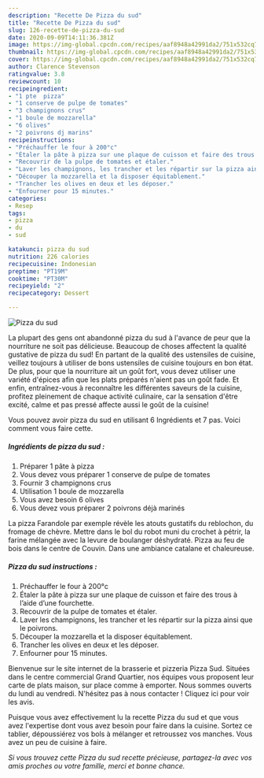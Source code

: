 ```yaml
---
description: "Recette De Pizza du sud"
title: "Recette De Pizza du sud"
slug: 126-recette-de-pizza-du-sud
date: 2020-09-09T14:11:36.381Z
image: https://img-global.cpcdn.com/recipes/aaf8948a42991da2/751x532cq70/pizza-du-sud-photo-principale-de-la-recette.jpg
thumbnail: https://img-global.cpcdn.com/recipes/aaf8948a42991da2/751x532cq70/pizza-du-sud-photo-principale-de-la-recette.jpg
cover: https://img-global.cpcdn.com/recipes/aaf8948a42991da2/751x532cq70/pizza-du-sud-photo-principale-de-la-recette.jpg
author: Clarence Stevenson
ratingvalue: 3.8
reviewcount: 10
recipeingredient:
- "1 pte  pizza"
- "1 conserve de pulpe de tomates"
- "3 champignons crus"
- "1 boule de mozzarella"
- "6 olives"
- "2 poivrons dj marins"
recipeinstructions:
- "Préchauffer le four à 200°c"
- "Étaler la pâte à pizza sur une plaque de cuisson et faire des trous à l’aide d’une fourchette."
- "Recouvrir de la pulpe de tomates et étaler."
- "Laver les champignons, les trancher et les répartir sur la pizza ainsi que le poivrons."
- "Découper la mozzarella et la disposer équitablement."
- "Trancher les olives en deux et les déposer."
- "Enfourner pour 15 minutes."
categories:
- Resep
tags:
- pizza
- du
- sud

katakunci: pizza du sud 
nutrition: 226 calories
recipecuisine: Indonesian
preptime: "PT19M"
cooktime: "PT30M"
recipeyield: "2"
recipecategory: Dessert

---
```



![Pizza du sud](https://img-global.cpcdn.com/recipes/aaf8948a42991da2/751x532cq70/pizza-du-sud-photo-principale-de-la-recette.jpg)

La plupart des gens ont abandonné pizza du sud à l'avance de peur que la nourriture ne soit pas délicieuse. Beaucoup de choses affectent la qualité gustative de pizza du sud! En partant de la qualité des ustensiles de cuisine, veillez toujours à utiliser de bons ustensiles de cuisine toujours en bon état. De plus, pour que la nourriture ait un goût fort, vous devez utiliser une variété d'épices afin que les plats préparés n'aient pas un goût fade. Et enfin, entraînez-vous à reconnaître les différentes saveurs de la cuisine, profitez pleinement de chaque activité culinaire, car la sensation d'être excité, calme et pas pressé affecte aussi le goût de la cuisine!

<!--inarticleads1-->

Vous pouvez avoir pizza du sud en utilisant 6 Ingrédients et 7 pas. Voici comment vous faire cette.

##### Ingrédients de pizza du sud :

1. Préparer 1 pâte à pizza
1. Vous devez vous préparer 1 conserve de pulpe de tomates
1. Fournir 3 champignons crus
1. Utilisation 1 boule de mozzarella
1. Vous avez besoin 6 olives
1. Vous devez vous préparer 2 poivrons déjà marinés


La pizza Farandole par exemple révèle les atouts gustatifs du reblochon, du fromage de chèvre. Mettre dans le bol du robot muni du crochet à pétrir, la farine mélangée avec la levure de boulanger déshydraté. Pizza au feu de bois dans le centre de Couvin. Dans une ambiance catalane et chaleureuse. 

<!--inarticleads2-->

##### Pizza du sud instructions :

1. Préchauffer le four à 200°c
1. Étaler la pâte à pizza sur une plaque de cuisson et faire des trous à l’aide d’une fourchette.
1. Recouvrir de la pulpe de tomates et étaler.
1. Laver les champignons, les trancher et les répartir sur la pizza ainsi que le poivrons.
1. Découper la mozzarella et la disposer équitablement.
1. Trancher les olives en deux et les déposer.
1. Enfourner pour 15 minutes.


Bienvenue sur le site internet de la brasserie et pizzeria Pizza Sud. Situées dans le centre commercial Grand Quartier, nos équipes vous proposent leur carte de plats maison, sur place comme à emporter. Nous sommes ouverts du lundi au vendredi. N&#39;hésitez pas à nous contacter ! Cliquez ici pour voir les avis. 

<!--inarticleads1-->

<p>
Puisque vous avez effectivement lu la recette Pizza du sud et que vous avez l'expertise dont vous avez besoin pour faire dans la cuisine. Sortez ce tablier, dépoussiérez vos bols à mélanger et retroussez vos manches. Vous avez un peu de cuisine à faire.
</p>

<p>
<i>Si vous trouvez cette Pizza du sud recette précieuse, partagez-la avec vos amis proches ou votre famille, merci et bonne chance.</i>
</p>
